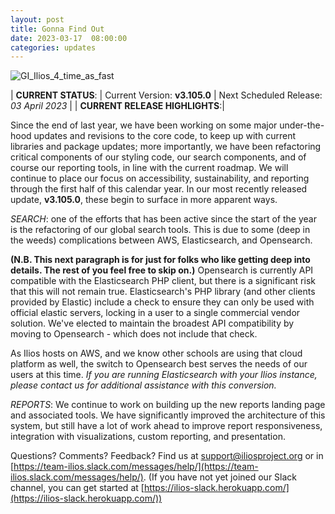 ```yaml
---
layout: post
title: Gonna Find Out
date: 2023-03-17  08:00:00
categories: updates
---
```


![GI_Ilios_4_time_as_fast](https://gallery.mailchimp.com/845c4ebabb5b5ae7a6372c715/images/b6af0ee0-ff24-42bd-9018-9c46bda5aed7.jpg)

| __CURRENT STATUS__:
| Current Version: **v3.105.0**
| Next Scheduled Release: *03 April 2023*
|
| __CURRENT RELEASE HIGHLIGHTS__:|

Since the end of last year, we have been working on some major under-the-hood updates and revisions to the core code, to keep up with current libraries and package updates; more importantly, we have been refactoring critical components of our styling code, our search components, and of course our reporting tools, in line with the current roadmap. We will continue to place our focus on accessibility, sustainability, and reporting through the first half of this calendar year. In our most recently released update, **v3.105.0**, these begin to surface in more apparent ways.

*SEARCH*: one of the efforts that has been active since the start of the year is the refactoring of our global search tools. This is due to some (deep in the weeds) complications between AWS, Elasticsearch, and Opensearch.

**(N.B. This next paragraph is for just for folks who like getting deep into details. The rest of you feel free to skip on.)**
Opensearch is currently API compatible with the Elasticsearch PHP client, but there is a significant risk that this will not remain true. Elasticsearch's PHP library (and other clients provided by Elastic) include a check to ensure they can only be used with official elastic servers, locking in a user to a single commercial vendor solution. We've elected to maintain the broadest API compatibility by moving to Opensearch - which does not include that check.

As Ilios hosts on AWS, and we know other schools are using that cloud platform as well, the switch to Opensearch best serves the needs of our users at this time. *If you are running Elasticsearch with your Ilios instance, please contact us for additional assistance with this conversion.*

*REPORTS*: We continue to work on building up the new reports landing page and associated tools. We have significantly improved the architecture of this system, but still have a lot of work ahead to improve report responsiveness, integration with visualizations, custom reporting, and presentation.

Questions? Comments? Feedback? Find us at
 [support@iliosproject.org](mailto:support@iliosproject.org) or in [https://team-ilios.slack.com/messages/help/](https://team-ilios.slack.com/messages/help/). (If you have not yet joined our Slack channel, you can get started at [https://ilios-slack.herokuapp.com/](https://ilios-slack.herokuapp.com/))
